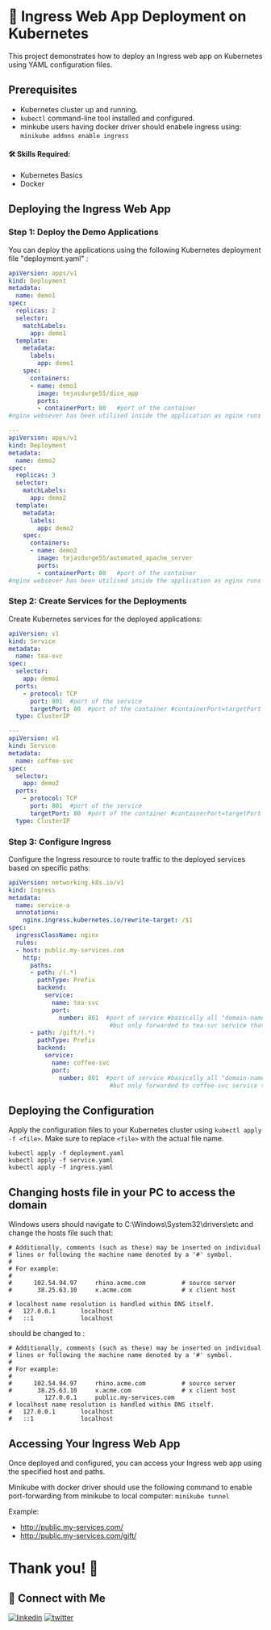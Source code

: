 # 🚀 Ingress Web App Deployment on Kubernetes

This project demonstrates how to deploy an Ingress web app on Kubernetes using YAML configuration files.

## Prerequisites
- Kubernetes cluster up and running.
- `kubectl` command-line tool installed and configured.
- minkube users having docker driver should enabele ingress using:
   ```minikube addons enable ingress```
  
  

#### 🛠 Skills Required:
- Kubernetes Basics
- Docker

## Deploying the Ingress Web App

### Step 1: Deploy the Demo Applications
You can deploy the applications using the following Kubernetes deployment file "deployment.yaml" :

```yaml
apiVersion: apps/v1
kind: Deployment
metadata:
  name: demo1
spec:
  replicas: 2
  selector:
    matchLabels:
      app: demo1
  template:
    metadata:
      labels:
        app: demo1
    spec:
      containers:
      - name: demo1
        image: tejasdurge55/dice_app
        ports:
        - containerPort: 80   #port of the container
#nginx websever has been utilised inside the application as nginx runs on port 80 we need to define containerPort: 80

---
apiVersion: apps/v1
kind: Deployment
metadata:
  name: demo2
spec:
  replicas: 3
  selector:
    matchLabels:
      app: demo2
  template:
    metadata:
      labels:
        app: demo2
    spec:
      containers:
      - name: demo2
        image: tejasdurge55/automated_apache_server
        ports:
        - containerPort: 80   #port of the container
#nginx websever has been utilised inside the application as nginx runs on port 80 we need to define containerPort: 80
```

### Step 2: Create Services for the Deployments
Create Kubernetes services for the deployed applications:

```yaml
apiVersion: v1
kind: Service
metadata:
  name: tea-svc
spec:
  selector:
    app: demo1
  ports:
    - protocol: TCP
      port: 801  #port of the service 
      targetPort: 80  #port of the container #containerPort=targetPort #basically port 80 of container is connected to port 801 of service
  type: ClusterIP 

---
apiVersion: v1
kind: Service
metadata:
  name: coffee-svc
spec:
  selector:
    app: demo2
  ports:
    - protocol: TCP
      port: 801  #port of the service 
      targetPort: 80  #port of the container #containerPort=targetPort #basically port 80 of container is connected to port 801 of service
  type: ClusterIP

```

### Step 3: Configure Ingress
Configure the Ingress resource to route traffic to the deployed services based on specific paths:

```yaml
apiVersion: networking.k8s.io/v1
kind: Ingress
metadata:
  name: service-a
  annotations:
    nginx.ingress.kubernetes.io/rewrite-target: /$1
spec:
  ingressClassName: nginx
  rules:
  - host: public.my-services.com
    http:
      paths:
      - path: /(.*)
        pathType: Prefix
        backend:
          service:
            name: tea-svc
            port:
              number: 801  #port of service #basically all "domain-name/" requests would be forwarded to port of service 
                            #but only forwarded to tea-svc service that contains the dice app
      - path: /gift/(.*)
        pathType: Prefix
        backend:
          service:
            name: coffee-svc
            port:
              number: 801  #port of service #basically all "domain-name/gift/" requests would be forwarded to port of service 
                            #but only forwarded to coffee-svc service that contains the gift app
```

## Deploying the Configuration
Apply the configuration files to your Kubernetes cluster using `kubectl apply -f <file>`.
Make sure to replace `<file>` with the actual file name.
```
kubectl apply -f deployment.yaml
kubectl apply -f service.yaml
kubectl apply -f ingress.yaml
```
## Changing hosts file in your PC to access the domain
Windows users should navigate to C:\Windows\System32\drivers\etc and change the hosts file such that:
```
# Additionally, comments (such as these) may be inserted on individual
# lines or following the machine name denoted by a '#' symbol.
#
# For example:
#
#      102.54.94.97     rhino.acme.com          # source server
#       38.25.63.10     x.acme.com              # x client host

# localhost name resolution is handled within DNS itself.
#	127.0.0.1       localhost
#	::1             localhost
```
should be changed to :
```
# Additionally, comments (such as these) may be inserted on individual
# lines or following the machine name denoted by a '#' symbol.
#
# For example:
#
#      102.54.94.97     rhino.acme.com          # source server
#       38.25.63.10     x.acme.com              # x client host
          127.0.0.1     public.my-services.com
# localhost name resolution is handled within DNS itself.
#	127.0.0.1       localhost
#	::1             localhost
```
## Accessing Your Ingress Web App
Once deployed and configured, you can access your Ingress web app using the specified host and paths.

Minikube with docker driver should use the following command to enable port-forwarding from minikube to local computer:
```minikube tunnel```

Example:
- http://public.my-services.com/
- http://public.my-services.com/gift/

# Thank you! 👋

## 🔗 Connect with Me
[![linkedin](https://img.shields.io/badge/linkedin-0A66C2?style=for-the-badge&logo=linkedin&logoColor=white)](https://www.linkedin.com/in/tejas-durge-0a62a128a/)
[![twitter](https://img.shields.io/badge/twitter-1DA1F2?style=for-the-badge&logo=twitter&logoColor=white)](https://twitter.com/TejasDurge55)

